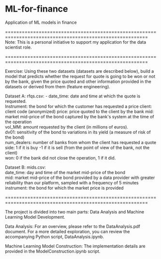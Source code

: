 # ML-for-finance
Application of ML models in finance

=========================================================================================================
Note: This is a personal initiative to support my application for the data scientist role. 

=========================================================================================================

Exercise:
Using these two datasets (datasets are described below), build a model that predicts whether the request for quote is going 
to be won or not by the bank, given the price quoted and other information provided in the datasets or derived from them 
(feature engineering).

Dataset A: 
rfqs.csv:  - date_time: date and time at which the quote is requested.  
Instrument: the bond for which the customer has requested a price
client: client code (anonymized) 
price: price quoted to the client by the bank 
mid: market mid-price of the bond captured by the bank's system at the time of the operation  
vol_MM: amount requested by the client (in millions of euros).  
dv01: sensitivity of the bond to variations in its yield (a measure of risk of the bond)  
num_dealers: number of banks from whom the client has requested a quote  
side: 1 if it is buy -1 if it is sell (from the point of view of the bank, not the client)  
won: 0 if the bank did not close the operation, 1 if it did.  

Dataset B: mids.csv:  
date_time: day and time of the market mid-price of the bond  
mid: market mid-price of the bond provided by a data provider with greater reliability than our platform, sampled with a frequency of 5 minutes  
instrument: the bond for which the market price is provided 

=========================================================================================================

The project is divided into two main parts: Data Analysis and Machine Learning Model Development.

Data Analysis:
For an overview, please refer to the DataAnalysis.pdf document.
For a more detailed exploration, you can review the accompanying Python script, DataAnalysis.ipynb.

Machine Learning Model Construction:
The implementation details are provided in the ModelConstruction.ipynb script.
